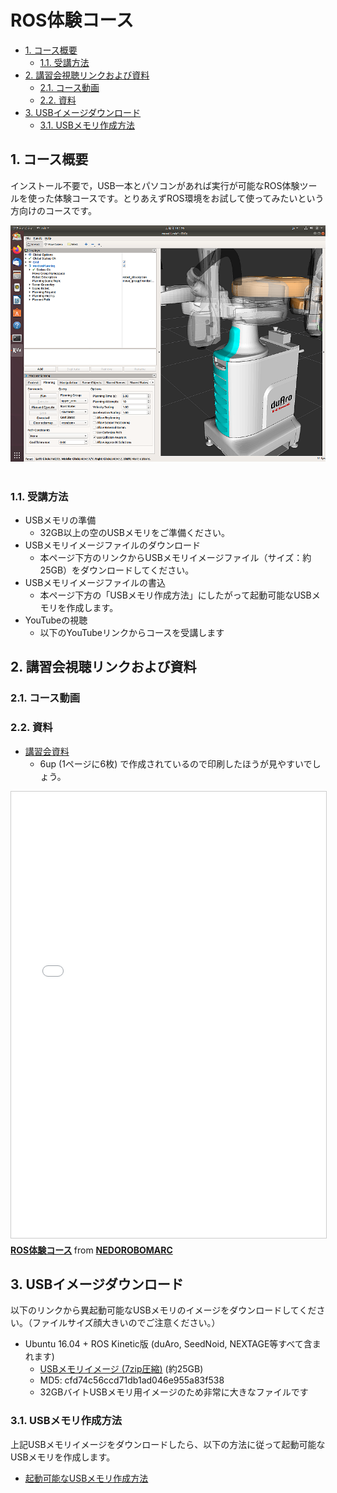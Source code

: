 # ROS体験コース

<!-- TOC -->

- [1. コース概要](#1-コース概要)
    - [1.1. 受講方法](#11-受講方法)
- [2. 講習会視聴リンクおよび資料](#2-講習会視聴リンクおよび資料)
    - [2.1. コース動画](#21-コース動画)
    - [2.2. 資料](#22-資料)
- [3. USBイメージダウンロード](#3-usbイメージダウンロード)
    - [3.1. USBメモリ作成方法](#31-usbメモリ作成方法)

<!-- /TOC -->

## 1. コース概要

インストール不要で，USB一本とパソコンがあれば実行が可能なROS体験ツールを使った体験コースです。とりあえずROS環境をお試して使ってみたいという方向けのコースです。

<div align="center"><img src="/tutorials/si2020/si2020_moveit.png" width="640"></div>
<br/>

### 1.1. 受講方法

- USBメモリの準備
  - 32GB以上の空のUSBメモリをご準備ください。
- USBメモリイメージファイルのダウンロード
  - 本ページ下方のリンクからUSBメモリイメージファイル（サイズ：約25GB）をダウンロードしてください。
- USBメモリイメージファイルの書込
  - 本ページ下方の「USBメモリ作成方法」にしたがって起動可能なUSBメモリを作成します。
- YouTubeの視聴
  - 以下のYouTubeリンクからコースを受講します


## 2. 講習会視聴リンクおよび資料

### 2.1. コース動画

### 2.2. 資料
- [講習会資料](01_01_intro.pdf)
  - 6up (1ページに6枚) で作成されているので印刷したほうが見やすいでしょう。

<iframe src="//www.slideshare.net/slideshow/embed_code/key/jUf2VlikkxRxNW" width="668" height="714" frameborder="0" marginwidth="0" marginheight="0" scrolling="no" style="border:1px solid #CCC; border-width:1px; margin-bottom:5px; max-width: 100%;" allowfullscreen> </iframe> <div style="margin-bottom:5px"> <strong> <a href="//www.slideshare.net/NEDOROBOMARC/ros-245214113" title="ROS体験コース" target="_blank">ROS体験コース</a> </strong> from <strong><a href="https://www.slideshare.net/NEDOROBOMARC" target="_blank">NEDOROBOMARC</a></strong> </div>

## 3. USBイメージダウンロード

以下のリンクから異起動可能なUSBメモリのイメージをダウンロードしてください。（ファイルサイズ顔大きいのでご注意ください。）

- Ubuntu 16.04 + ROS Kinetic版 (duAro, SeedNoid, NEXTAGE等すべて含まれます)
  - [USBメモリイメージ (7zip圧縮)](https://openrtm.org/pub/NEDO_tutorial/NEDO_USB_Image.7z) (約25GB)
  - MD5: cfd74c56ccd71db1ad046e955a83f538
  - 32GBバイトUSBメモリ用イメージのため非常に大きなファイルです

### 3.1. USBメモリ作成方法

上記USBメモリイメージをダウンロードしたら、以下の方法に従って起動可能なUSBメモリを作成します。

- [起動可能なUSBメモリ作成方法](/tutorials/usbimage_howto)
